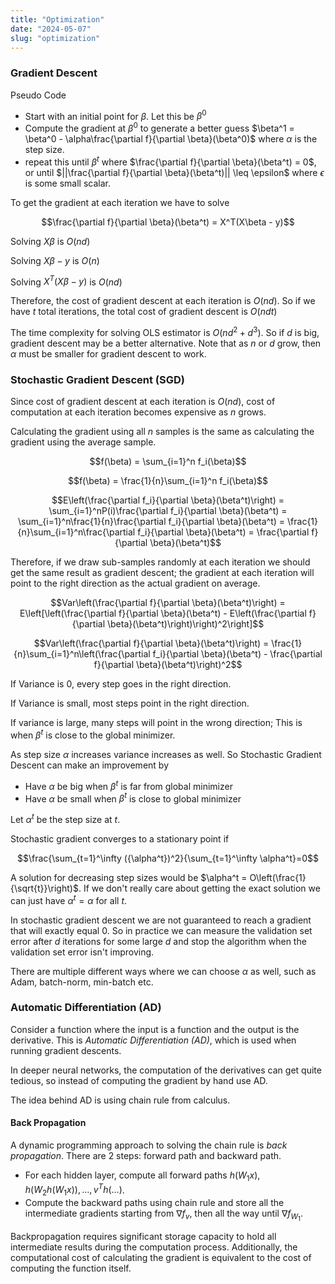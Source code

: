 ```yaml
---
title: "Optimization"
date: "2024-05-07"
slug: "optimization"
---
```


### Gradient Descent

Pseudo Code

- Start with an initial point for $\beta$. Let this be $\beta^0$
- Compute the gradient at $\beta^0$ to generate a better guess $\beta^1 = \beta^0 - \alpha\frac{\partial f}{\partial \beta}(\beta^0)$ where $\alpha$ is the step size.
- repeat this until $\beta^t$ where $\frac{\partial f}{\partial \beta}(\beta^t) = 0$, or until $||\frac{\partial f}{\partial \beta}(\beta^t)|| \leq \epsilon$ where $\epsilon$ is some small scalar.

To get the gradient at each iteration we have to solve

$$\frac{\partial f}{\partial \beta}(\beta^t) = X^T(X\beta - y)$$

Solving $X\beta$ is $O(nd)$

Solving $X\beta - y$ is $O(n)$

Solving $X^T(X\beta - y)$ is $O(nd)$

Therefore, the cost of gradient descent at each iteration is $O(nd)$. So if we have $t$ total iterations, the total cost of gradient descent is $O(ndt)$

The time complexity for solving OLS estimator is $O(nd^2 + d^3)$. So if $d$ is big, gradient descent may be a better alternative. Note that as $n$ or $d$ grow, then $\alpha$ must be smaller for gradient descent to work.

### Stochastic Gradient Descent (SGD)

Since cost of gradient descent at each iteration is $O(nd)$, cost of computation at each iteration becomes expensive as $n$ grows.

Calculating the gradient using all $n$ samples is the same as calculating the gradient using the average sample.

$$f(\beta) = \sum_{i=1}^n f_i(\beta)$$

$$f(\beta) = \frac{1}{n}\sum_{i=1}^n f_i(\beta)$$

$$E\left(\frac{\partial f_i}{\partial \beta}(\beta^t)\right) = \sum_{i=1}^nP(i)\frac{\partial f_i}{\partial \beta}(\beta^t) = \sum_{i=1}^n\frac{1}{n}\frac{\partial f_i}{\partial \beta}(\beta^t) = \frac{1}{n}\sum_{i=1}^n\frac{\partial f_i}{\partial \beta}(\beta^t)  = \frac{\partial f}{\partial \beta}(\beta^t)$$

Therefore, if we draw sub-samples randomly at each iteration we should get the same result as gradient descent; the gradient at each iteration will point to the right direction as the actual gradient on average.

$$Var\left(\frac{\partial f}{\partial \beta}(\beta^t)\right) = E\left[\left(\frac{\partial f}{\partial \beta}(\beta^t) - E\left(\frac{\partial f}{\partial \beta}(\beta^t)\right)\right)^2\right]$$

$$Var\left(\frac{\partial f}{\partial \beta}(\beta^t)\right) = \frac{1}{n}\sum_{i=1}^n\left(\frac{\partial f_i}{\partial \beta}(\beta^t) - \frac{\partial f}{\partial \beta}(\beta^t)\right)^2$$

If Variance is $0$, every step goes in the right direction.

If Variance is small, most steps point in the right direction.

If variance is large, many steps will point in the wrong direction; This is when $\beta^t$ is close to the global minimizer.

As step size $\alpha$ increases variance increases as well. So Stochastic Gradient Descent can make an improvement by

- Have $\alpha$ be big when $\beta^t$ is far from global minimizer
- Have $\alpha$ be small when $\beta^t$ is close to global minimizer

Let $\alpha^t$ be the step size at $t$.

Stochastic gradient converges to a stationary point if

$$\frac{\sum_{t=1}^\infty ({\alpha^t})^2}{\sum_{t=1}^\infty \alpha^t}=0$$

A solution for decreasing step sizes would be $\alpha^t = O\left(\frac{1}{\sqrt{t}}\right)$. If we don't really care about getting the exact solution we can just have $\alpha^t = \alpha$ for all $t$.

In stochastic gradient descent we are not guaranteed to reach a gradient that will exactly equal $0$. So in practice we can measure the validation set error after $d$ iterations for some large $d$ and stop the algorithm when the validation set error isn't improving.

There are multiple different ways where we can choose $\alpha$ as well, such as Adam, batch-norm, min-batch etc.

### Automatic Differentiation (AD)

Consider a function where the input is a function and the output is the derivative. This is *Automatic Differentiation (AD)*, which is used when running gradient descents.

In deeper neural networks, the computation of the derivatives can get quite tedious, so instead of computing the gradient by hand use AD.

The idea behind AD is using chain rule from calculus.

#### Back Propagation

A dynamic programming approach to solving the chain rule is *back propagation*. There are 2 steps: forward path and backward path.

- For each hidden layer, compute all forward paths $h(W_1x), h(W_2h(W_1x)), \dots, v^Th(\dots)$.
- Compute the backward paths using chain rule and store all the intermediate gradients starting from $\nabla f_{v}$, then all the way until $\nabla f_{W_1}$.

Backpropagation requires significant storage capacity to hold all intermediate results during the computation process. Additionally, the computational cost of calculating the gradient is equivalent to the cost of computing the function itself.